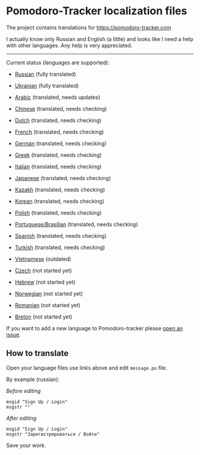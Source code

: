 Pomodoro-Tracker localization files
===================================

The project contains translations for https://pomodoro-tracker.com

I actually know only Russian and English (a little) and looks like I need a
help with other languages. Any help is very appreciated.

-----

Current status (languages are supported):

* [Russian](https://github.com/klen/pomodoro-tracker-locales/tree/master/ru/LC_MESSAGES/messages.po) (fully translated)
* [Ukranian](https://github.com/klen/pomodoro-tracker-locales/tree/master/uk/LC_MESSAGES/messages.po) (fully translated)

* [Arabic](https://github.com/klen/pomodoro-tracker-locales/tree/master/ar/LC_MESSAGES/messages.po) (translated, needs updates)
* [Chinese](https://github.com/klen/pomodoro-tracker-locales/tree/master/zh/LC_MESSAGES/messages.po) (translated, needs checking)
* [Dutch](https://github.com/klen/pomodoro-tracker-locales/tree/master/nl/LC_MESSAGES/messages.po) (translated, needs checking)
* [French](https://github.com/klen/pomodoro-tracker-locales/tree/master/fr/LC_MESSAGES/messages.po) (translated, needs checking)
* [German](https://github.com/klen/pomodoro-tracker-locales/tree/master/de/LC_MESSAGES/messages.po) (translated, needs checking)
* [Greek](https://github.com/klen/pomodoro-tracker-locales/tree/master/el/LC_MESSAGES/messages.po) (translated, needs checking)
* [Italian](https://github.com/klen/pomodoro-tracker-locales/tree/master/it/LC_MESSAGES/messages.po) (translated, needs checking)
* [Japanese](https://github.com/klen/pomodoro-tracker-locales/tree/master/ja/LC_MESSAGES/messages.po) (translated, needs checking)
* [Kazakh](https://github.com/klen/pomodoro-tracker-locales/tree/master/kk/LC_MESSAGES/messages.po) (translated, needs checking)
* [Korean](https://github.com/klen/pomodoro-tracker-locales/tree/master/ko/LC_MESSAGES/messages.po) (translated, needs checking)
* [Polish](https://github.com/klen/pomodoro-tracker-locales/tree/master/pl/LC_MESSAGES/messages.po) (translated, needs checking)
* [Portuguese/Brasilian](https://github.com/klen/pomodoro-tracker-locales/tree/master/pt_br/LC_MESSAGES/messages.po) (translated, needs checking)
* [Spanish](https://github.com/klen/pomodoro-tracker-locales/tree/master/es/LC_MESSAGES/messages.po) (translated, needs checking)
* [Turkish](https://github.com/klen/pomodoro-tracker-locales/tree/master/tr/LC_MESSAGES/messages.po) (translated, needs checking)

* [Vietnamese](https://github.com/klen/pomodoro-tracker-locales/tree/master/vi/LC_MESSAGES/messages.po) (outdated)

* [Czech](https://github.com/klen/pomodoro-tracker-locales/tree/master/cz/LC_MESSAGES/messages.po) (not started yet)
* [Hebrew](https://github.com/klen/pomodoro-tracker-locales/tree/master/he/LC_MESSAGES/messages.po) (not started yet)
* [Norwegian](https://github.com/klen/pomodoro-tracker-locales/tree/master/no/LC_MESSAGES/messages.po) (not started yet)
* [Romanian](https://github.com/klen/pomodoro-tracker-locales/tree/master/ro/LC_MESSAGES/messages.po) (not started yet)
* [Breton](https://github.com/klen/pomodoro-tracker-locales/tree/master/br/LC_MESSAGES/messages.po) (not started yet)

If you want to add a new language to Pomodoro-tracker please [open an
issue](https://github.com/klen/pomodoro-tracker-locales/issues/new). 


How to translate
----------------

Open your language files use links above and edit `message.po` file.

By example (russian):

*Before editing*

    msgid "Sign Up / Login"
    msgstr ""

*After editing*

    msgid "Sign Up / Login"
    msgstr "Зарегистрироваться / Войти"

Save your work.
